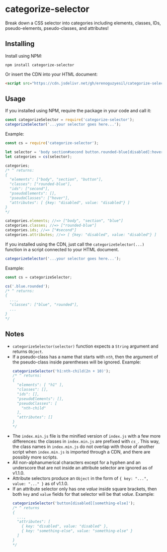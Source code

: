 # categorize-selector

Break down a CSS selector into categories including elements, classes, IDs, pseudo-elements, pseudo-classes, and attributes!

## Installing

Install using NPM:
```
npm install categorize-selector
```

Or insert the CDN into your HTML document:
```html
<script src="https://cdn.jsdelivr.net/gh/erenoguzyesil/categorize-selector@master/index-cdn.min.js"></script>
```

## Usage

If you installed using NPM, require the package in your code and call it:

```js
const categorizeSelector = require('categorize-selector');
categorizeSelector('...your selector goes here...');
```

Example:

```js
const cs = require('categorize-selector');

let selector = 'body section#second button.rounded-blue[disabled]:hover';
let categories = cs(selector);

categories;
/* ^ returns:
{
  "elements": ["body", "section", "button"],
  "classes": ["rounded-blue"],
  "ids": ["second"],
  "pseudoElements": [],
  "pseudoClasses": ["hover"],
  "attributes": [ {key: "disabled", value: "disabled"} ]
}
*/

categories.elements; //=> ["body", "section", "blue"]
categories.classes; //=> ["rounded-blue"]
categories.ids; //=> ["#second"]
categories.attributes; //=> [ {key: "disabled", value: "disabled"} ]
```

If you installed using the CDN, just call the `categorizeSelector(...)` function in a script connected to your HTML document.

```js
categorizeSelector('...your selector goes here...');
```

Example:

```js
const cs = categorizeSelector;

cs('.blue.rounded');
/* ^ returns:
{
  ...,
  "classes": ["blue", "rounded"],
  ...
}
*/
```

## Notes

- `categorizeSelector(selector)` function expects a `String` argument and returns `Object`.
- If a pseudo-class has a name that starts with *`nth`*, then the argument of the pseudo-class inside parentheses will be ignored.
  Example:
  ```js
  categorizeSelector('h1:nth-child(2n + 10)');
  /* ^ returns:
  {
    "elements": [ "h1" ],
    "classes": [],
    "ids": [],
    "pseudoElements": [],
    "pseudoClasses": [
      "nth-child"
    ],
    "attributes": []
  }
  */
  ```
- The `index.min.js` file is the minified version of `index.js` with a few more differences: the classes in `index.min.js` are prefixed with *`cs_`*.
  This way, the class names in `index.min.js` do not overlap with those of another script when `index.min.js` is imported through a CDN, and there are
  possibly more scripts.
- All non-alphanumerical characters except for a hyphen and an underscore that are not inside an attribute selector are ignored as of v1.1.0.
- Attribute selectors produce an `Object` in the form of `{ key: "...", value: "..." }` as of v1.1.0.
- If an attribute selector only has one *value* inside square brackets, then both `key` and `value` fields for that selector will be that *value*.
  Example:
  ```js
  categorizeSelector('button[disabled][something-else]');
  /* ^ returns
  {
    ...,
    "attributes": [
      { key: "disabled", value: "disabled" },
      { key: "something-else", value: "something-else" }
    ]
  }
  */
  ```
  
